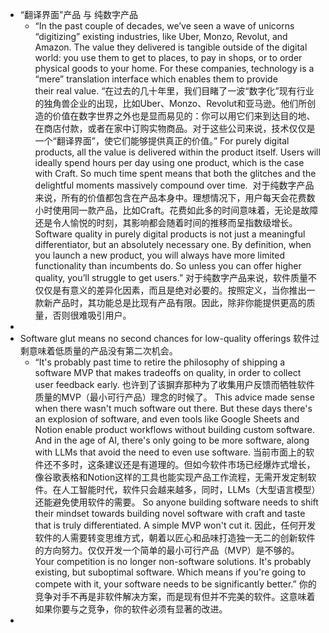 - “翻译界面”产品 与 纯数字产品
	- “In the past couple of decades, we’ve seen a wave of unicorns “digitizing” existing industries, like Uber, Monzo, Revolut, and Amazon. The value they delivered is tangible outside of the digital world: you use them to get to places, to pay in shops, or to order physical goods to your home. For these companies, technology is a “mere” translation interface which enables them to provide their real value.
	  “在过去的几十年里，我们目睹了一波“数字化”现有行业的独角兽企业的出现，比如Uber、Monzo、Revolut和亚马逊。他们所创造的价值在数字世界之外也是显而易见的：你可以用它们来到达目的地、在商店付款，或者在家中订购实物商品。对于这些公司来说，技术仅仅是一个“翻译界面”，使它们能够提供真正的价值。”
	  For purely digital products, all the value is delivered within the product itself. Users will ideally spend hours per day using one product, which is the case with Craft. So much time spent means that both the glitches and the delightful moments massively compound over time. 
	  对于纯数字产品来说，所有的价值都包含在产品本身中。理想情况下，用户每天会花费数小时使用同一款产品，比如Craft。花费如此多的时间意味着，无论是故障还是令人愉悦的时刻，其影响都会随着时间的推移而呈指数级增长。
	  Software quality in purely digital products is not just a meaningful differentiator, but an absolutely necessary one. By definition, when you launch a new product, you will always have more limited functionality than incumbents do. So unless you can offer higher quality, you’ll struggle to get users.”
	  对于纯数字产品来说，软件质量不仅仅是有意义的差异化因素，而且是绝对必要的。按照定义，当你推出一款新产品时，其功能总是比现有产品有限。因此，除非你能提供更高的质量，否则很难吸引用户。
-
- Software glut means no second chances for low-quality offerings
  软件过剩意味着低质量的产品没有第二次机会。
	- “It's probably past time to retire the philosophy of shipping a software MVP that makes tradeoffs on quality, in order to collect user feedback early.
	  也许到了该摒弃那种为了收集用户反馈而牺牲软件质量的MVP（最小可行产品）理念的时候了。
	  This advice made sense when there wasn't much software out there. But these days there's an explosion of software, and even tools like Google Sheets and Notion enable product workflows without building custom software. And in the age of AI, there's only going to be more software, along with LLMs that avoid the need to even use software.
	  当前市面上的软件还不多时，这条建议还是有道理的。但如今软件市场已经爆炸式增长，像谷歌表格和Notion这样的工具也能实现产品工作流程，无需开发定制软件。在人工智能时代，软件只会越来越多，同时，LLMs（大型语言模型）还能避免使用软件的需要。
	  So anyone building software needs to shift their mindset towards building novel software with craft and taste that is truly differentiated. A simple MVP won't cut it.
	  因此，任何开发软件的人需要转变思维方式，朝着以匠心和品味打造独一无二的创新软件的方向努力。仅仅开发一个简单的最小可行产品（MVP）是不够的。
	  Your competition is no longer non-software solutions. It's probably existing, but suboptimal software. Which means if you're going to compete with it, your software needs to be significantly better.”
	  你的竞争对手不再是非软件解决方案，而是现有但并不完美的软件。这意味着如果你要与之竞争，你的软件必须有显著的改进。
-